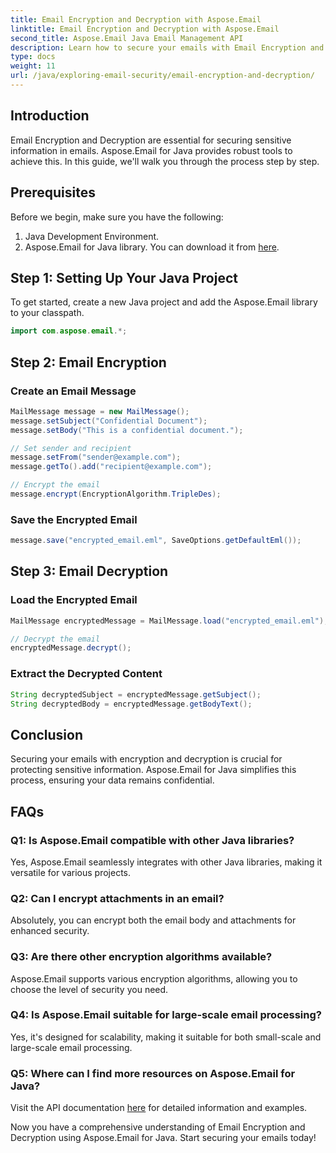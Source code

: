 ```yaml
---
title: Email Encryption and Decryption with Aspose.Email
linktitle: Email Encryption and Decryption with Aspose.Email
second_title: Aspose.Email Java Email Management API
description: Learn how to secure your emails with Email Encryption and Decryption using Aspose.Email for Java. Step-by-step guide, source code, and FAQs included.
type: docs
weight: 11
url: /java/exploring-email-security/email-encryption-and-decryption/
---
```


## Introduction

Email Encryption and Decryption are essential for securing sensitive information in emails. Aspose.Email for Java provides robust tools to achieve this. In this guide, we'll walk you through the process step by step.

## Prerequisites

Before we begin, make sure you have the following:

1. Java Development Environment.
2. Aspose.Email for Java library. You can download it from [here](https://releases.aspose.com/email/java/).

## Step 1: Setting Up Your Java Project

To get started, create a new Java project and add the Aspose.Email library to your classpath.

```java
import com.aspose.email.*;
```

## Step 2: Email Encryption

### Create an Email Message

```java
MailMessage message = new MailMessage();
message.setSubject("Confidential Document");
message.setBody("This is a confidential document.");

// Set sender and recipient
message.setFrom("sender@example.com");
message.getTo().add("recipient@example.com");

// Encrypt the email
message.encrypt(EncryptionAlgorithm.TripleDes);
```

### Save the Encrypted Email

```java
message.save("encrypted_email.eml", SaveOptions.getDefaultEml());
```

## Step 3: Email Decryption

### Load the Encrypted Email

```java
MailMessage encryptedMessage = MailMessage.load("encrypted_email.eml");

// Decrypt the email
encryptedMessage.decrypt();
```

### Extract the Decrypted Content

```java
String decryptedSubject = encryptedMessage.getSubject();
String decryptedBody = encryptedMessage.getBodyText();
```

## Conclusion

Securing your emails with encryption and decryption is crucial for protecting sensitive information. Aspose.Email for Java simplifies this process, ensuring your data remains confidential.

## FAQs

### Q1: Is Aspose.Email compatible with other Java libraries?

Yes, Aspose.Email seamlessly integrates with other Java libraries, making it versatile for various projects.

### Q2: Can I encrypt attachments in an email?

Absolutely, you can encrypt both the email body and attachments for enhanced security.

### Q3: Are there other encryption algorithms available?

Aspose.Email supports various encryption algorithms, allowing you to choose the level of security you need.

### Q4: Is Aspose.Email suitable for large-scale email processing?

Yes, it's designed for scalability, making it suitable for both small-scale and large-scale email processing.

### Q5: Where can I find more resources on Aspose.Email for Java?

Visit the API documentation [here](https://reference.aspose.com/email/java/) for detailed information and examples.

Now you have a comprehensive understanding of Email Encryption and Decryption using Aspose.Email for Java. Start securing your emails today!